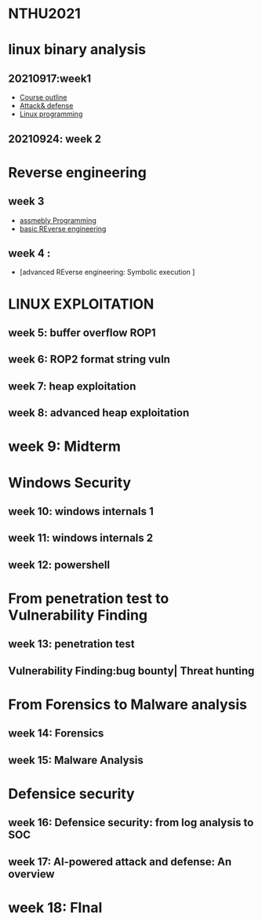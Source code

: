 # NTHU2021

# linux binary analysis
## 20210917:week1

- [Course outline]()
- [Attack& defense]()
- [Linux programming]()

## 20210924: week 2

# Reverse engineering
## week 3
- [assmebly Programming]()
- [basic REverse engineering]()

## week 4 :
- [advanced REverse engineering: Symbolic execution ]

# LINUX EXPLOITATION
## week 5: buffer overflow ROP1 
## week 6: ROP2 format string vuln 
## week 7: heap exploitation
## week 8: advanced heap exploitation

# week 9: Midterm

# Windows Security
## week 10: windows internals 1
## week 11: windows internals 2
## week 12: powershell

# From penetration test to Vulnerability Finding
## week 13: penetration test
   
## Vulnerability Finding:bug bounty| Threat hunting

# From Forensics to Malware analysis
## week 14: Forensics
## week 15: Malware Analysis

# Defensice security
## week 16: Defensice security: from  log analysis to SOC 
## week 17:  AI-powered attack and defense: An overview

# week 18: FInal

